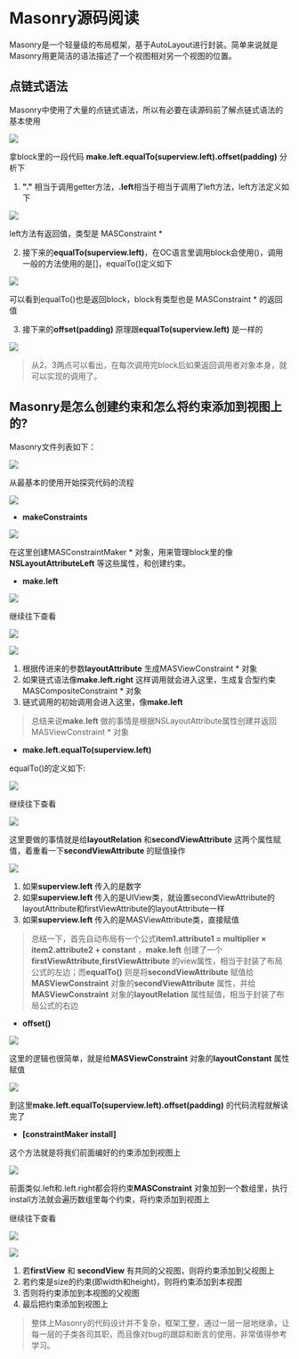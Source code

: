 # Masonry源码阅读
Masonry是一个轻量级的布局框架，基于AutoLayout进行封装。简单来说就是Masonry用更简洁的语法描述了一个视图相对另一个视图的位置。


## 点链式语法

Masonry中使用了大量的点链式语法，所以有必要在读源码前了解点链式语法的基本使用

![](images/Masonry/点链式语法片段1.png)

拿block里的一段代码 **make.left.equalTo(superview.left).offset(padding)** 分析下

1. **"."** 相当于调用getter方法，**.left**相当于相当于调用了left方法，left方法定义如下

![](images/Masonry/点链式语法片段2.png)

left方法有返回值，类型是 MASConstraint *

2. 接下来的**equalTo(superview.left)**，在OC语言里调用block会使用()，调用一般的方法使用的是[]，equalTo()定义如下

![](images/Masonry/点链式语法片段3.png)

可以看到equalTo()也是返回block，block有类型也是 MASConstraint * 的返回值

3. 接下来的**offset(padding)** 原理跟**equalTo(superview.left)** 是一样的

![](images/Masonry/点链式语法片段4.png)

> 从2，3两点可以看出，在每次调用完block后如果返回调用者对象本身，就可以实现的调用了。


## Masonry是怎么创建约束和怎么将约束添加到视图上的?

Masonry文件列表如下：

![](images/Masonry/源码文件.png)

从最基本的使用开始探究代码的流程

![](images/Masonry/点链式语法片段1.png)

- **makeConstraints**

![](images/Masonry/代码流程片段1.png)

在这里创建MASConstraintMaker * 对象，用来管理block里的像**NSLayoutAttributeLeft** 等这些属性，和创建约束。

- **make.left**

![](images/Masonry/点链式语法片段2.png)

继续往下查看

![](images/Masonry/代码流程片段2.png)

![](images/Masonry/代码流程片段3.png)

 1. 根据传进来的参数**layoutAttribute** 生成MASViewConstraint * 对象
 2. 如果链式语法像**make.left.right** 这样调用就会进入这里，生成复合型约束MASCompositeConstraint * 对象
 3. 链式调用的初始调用会进入这里，像**make.left**

> 总结来说**make.left** 做的事情是根据NSLayoutAttribute属性创建并返回MASViewConstraint * 对象

- **make.left.equalTo(superview.left)**

equalTo()的定义如下:

![](images/Masonry/点链式语法片段3.png)

继续往下查看

![](images/Masonry/代码流程片段4.png)

这里要做的事情就是给**layoutRelation** 和**secondViewAttribute** 这两个属性赋值，着重看一下**secondViewAttribute** 的赋值操作

![](images/Masonry/代码流程片段5.png)

 1. 如果**superview.left** 传入的是数字
 2. 如果**superview.left** 传入的是UIView类，就设置secondViewAttribute的layoutAttribute和firstViewAttribute的layoutAttribute一样
 3. 如果**superview.left** 传入的是MASViewAttribute类，直接赋值

> 总结一下，首先自动布局有一个公式**item1.attribute1 = multiplier × item2.attribute2 + constant** ，**make.left** 创建了一个**firstViewAttribute,firstViewAttribute** 的view属性，相当于封装了布局公式的左边；而**equalTo()** 则是将**secondViewAttribute** 赋值给**MASViewConstraint** 对象的**secondViewAttribute** 属性，并给**MASViewConstraint** 对象的**layoutRelation** 属性赋值，相当于封装了布局公式的右边

- **offset()**

![](images/Masonry/点链式语法片段4.png)

这里的逻辑也很简单，就是给**MASViewConstraint** 对象的**layoutConstant** 属性赋值

![](images/Masonry/代码流程片段6.png)

到这里**make.left.equalTo(superview.left).offset(padding)** 的代码流程就解读完了

- **[constraintMaker install]** 

 这个方法就是将我们前面编好的约束添加到视图上
 
![](images/Masonry/代码流程片段7.png) 

前面类似.left和.left.right都会将约束**MASConstraint** 对象加到一个数组里，执行install方法就会遍历数组里每个约束，将约束添加到视图上

继续往下查看

![](images/Masonry/代码流程片段8.png) 

![](images/Masonry/代码流程片段9.png) 

 1. 若**firstView** 和 **secondView** 有共同的父视图，则将约束添加到父视图上
 2. 若约束是size的约束(即width和height)，则将约束添加到本视图
 3. 否则将约束添加到本视图的父视图
 4. 最后把约束添加到视图上


> 整体上Masonry的代码设计并不复杂，框架工整，通过一层一层地继承，让每一层的子类各司其职，而且像对bug的跟踪和断言的使用，非常值得参考学习。
